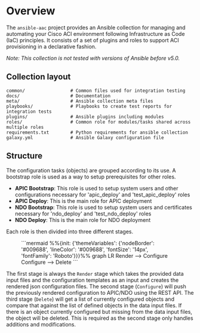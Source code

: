 # Overview

The ```ansible-aac``` project provides an Ansible collection for managing and automating your Cisco ACI environment following Infrastructure as Code (IaC) principles. It consists of a set of plugins and roles to support ACI provisioning in a declarative fashion.

*Note: This collection is not tested with versions of Ansible before v5.0.*

## Collection layout

    common/                 # Common files used for integration testing
    docs/                   # Documentation
    meta/                   # Ansible collection meta files
    playbooks/              # Playbooks to create test reports for integration tests
    plugins/                # Ansible plugins including modules
    roles/                  # Common role for modules/tasks shared across multiple roles
    requirements.txt        # Python requirements for ansible collection
    galaxy.yml              # Ansible Galaxy configuration file

## Structure

The configuration tasks (objects) are grouped according to its use. A bootstrap role is used as a way to setup prerequisites for other roles.

- **APIC Bootstrap**: This role is used to setup system users and other configurations necessary for 'apic_deploy' and 'test_apic_deploy' roles
- **APIC Deploy**: This is the main role for APIC deployment
- **NDO Bootstrap**: This role is used to setup system users and certificates necessary for 'ndo_deploy' and 'test_ndo_deploy' roles
- **NDO Deploy**: This is the main role for NDO deployment

Each role is then divided into three different stages.

<figure markdown>
```mermaid
%%{init: {'themeVariables': {'nodeBorder': '#009688', 'lineColor': '#009688', 'fontSize': '14px', 'fontFamily': 'Roboto'}}}%%
graph LR
    Render --> Configure
    Configure --> Delete
```
</figure>

The first stage is always the ```Render``` stage which takes the provided data input files and the configuration templates as an input and creates the rendered json configuration files. The second stage (```Configure```) will push the previously rendered configuration to APIC/NDO using the REST API. The third stage (```Delete```) will get a list of currently configured objects and compare that against the list of defined objects in the data input files. If there is an object currently configured but missing from the data input files, the object will be deleted. This is required as the second stage only handles additions and modifications.
